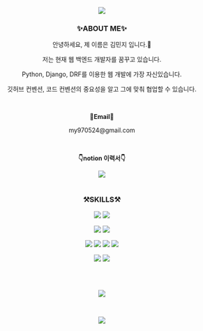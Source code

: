 <!--
**my970524/my970524** is a ✨ _special_ ✨ repository because its `README.md` (this file) appears on your GitHub profile.

Here are some ideas to get you started:

- 🔭 I’m currently working on ...
- 🌱 I’m currently learning ...
- 👯 I’m looking to collaborate on ...
- 🤔 I’m looking for help with ...
- 💬 Ask me about ...
- 📫 How to reach me: ...
- 😄 Pronouns: ...
- ⚡ Fun fact: ...
-->
<div align="center">
  <p>
    <img src="https://capsule-render.vercel.app/api?type=waving&color=f1c40f&height=280&section=header&text=Welcome&fontSize=90&fontColor=ffffff&fontAlignY=45&desc=Minji's%20Github&descSize=30&descAlign=60&descAlignY=65">
  </p>
  <h3>✨ABOUT ME✨</h3>
  <p>안녕하세요, 제 이름은 김민지 입니다.🙌</p>
  <p>저는 현재 웹 백엔드 개발자를 꿈꾸고 있습니다.</p>
  <p>Python, Django, DRF를 이용한 웹 개발에 가장 자신있습니다.</p>
  <p>깃허브 컨벤션, 코드 컨벤션의 중요성을 알고 그에 맞춰 협업할 수 있습니다.</p>
  <br>
  <p><b>💌Email💌</b></p>
  <p>my970524@gmail.com</p>
  <br>
  <p><b>👇notion 이력서👇</b></p>
  <a href="https://www.notion.so/Cozy-6f8ad7fde76e46d6be80a60e84da279b" target="_blank"><img src="https://img.shields.io/badge/Notion-000000?style=flat&logo=Notion&logoColor=white"/></a>
  <br>
  <br>
  <h3>⚒️SKILLS⚒️</h3>
  <p>
    <img src="https://img.shields.io/badge/Python-3776AB?style=flat&logo=Python&logoColor=white"/>
    <img src="https://img.shields.io/badge/Django-092E20?style=flat&logo=Django&logoColor=white"/>
  </p>
  <p>
    <img src="https://img.shields.io/badge/MySQL-4479A1?style=flat&logo=MySQL&logoColor=white"/>
    <img src="https://img.shields.io/badge/Redis-DC382D?style=flat&logo=Redis&logoColor=white"/>
  </p>
  <p>
    <img src="https://img.shields.io/badge/Amazon%20EC2-FF9900?style=flat&logo=Amazon%20EC2&logoColor=white"/>
    <img src="https://img.shields.io/badge/Docker-2496ED?style=flat&logo=Docker&logoColor=white"/>
    <img src="https://img.shields.io/badge/NGINX-009639?style=flat&logo=NGINX&logoColor=white"/>
    <img src="https://img.shields.io/badge/Gunicorn-499848?style=flat&logo=Gunicorn&logoColor=white"/>
  </p>
  <p>
    <img src="https://img.shields.io/badge/Git-F05032?style=flat&logo=Git&logoColor=white"/>
    <img src="https://img.shields.io/badge/Jira-0052CC?style=flat&logo=Jira&logoColor=white"/>
  </p>
  <br>
  <br>
  <p>
    <img src="https://github-readme-stats.vercel.app/api/top-langs/?username=my970524&layout=compact&theme=radical">
  </p>
  <br>
  <p>
    <img src="https://github-readme-stats.vercel.app/api?username=my970524&show_icons=true&theme=radical">
  </p>
</div>




